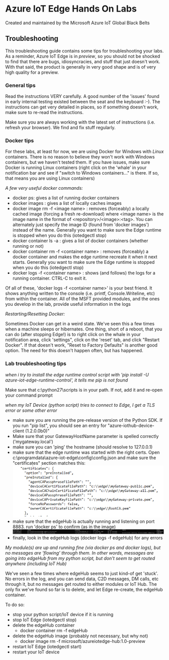 # Azure IoT Edge Hands On Labs

Created and maintained by the Microsoft Azure IoT Global Black Belts


## Troubleshooting

This troubleshooting guide contains some tips for troubleshooting your labs.  As a reminder, Azure IoT Edge is in *preview*, so you should not be shocked to find that there are bugs, idiosyncracies, and stuff that just doesn't work.  With that said, the product is generally in very good shape and is of very high quality for a preview.

### General tips

Read the instructions VERY carefully.  A good number of the 'issues' found in early internal testing existed between the seat and the keyboard :-).  The instructions can get very detailed in places, so if something doesn't work, make sure to re-read the instructions.

Make sure you are always working with the latest set of instructions (i.e. refresh your browser).  We find and fix stuff regularly.

### Docker tips

For these labs, at least for now, we are using Docker for Windows with *Linux* containers.  There is no reason to believe they won't work with Windows containers, but we haven't tested them.  If you have issues, make sure Docker is running Linux containers (right click on the 'whale' in your notification bar and see if "switch to Windows containers..." is there.  If so, that means you are using Linux containers)

_*A few very useful docker commands:*_

* docker ps:    gives a list of running docker containers
* docker images : gives a list of locally caches images
* docker image rm -f \<image name> :  removes (forceably) a locally cached image (forcing a fresh re-download) where \<image name> is the image name in the format of \<repository>/\<image>:\<tag>.  You can alternately just specify the image ID (found from 'docker images') instead of the name.  Generally you want to make sure the Edge runtime is stopped when you do this (iotedgectl stop)
* docker container ls -a : gives a list of docker containers (whether running or not) 
* docker container rm -f \<container name> :  removes (forceably) a docker container and makes the edge runtime recreate it when it next starts.  Generally you want to make sure the Edge runtime is stopped when you do this (iotedgectl stop)
* docker logs -f \<container name> : shows (and follows) the logs for a running container.  CTRL-C to exit it.

Of all of these, 'docker logs -f \<container name>' is your best friend.  It shows anything written to the console (i.e. printf, Console.Writeline, etc) from within the container.  All of the MSFT provided modules, and the ones you develop in the lab, provide useful information in the logs

_*Restarting/Resetting Docker:*_

Sometimes Docker can get in a weird state.  We've seen this a few times when a machine sleeps or hibernates.  One thing, short of a reboot, that you can do (after stopping Edge!) is to right click on the whale in your notification area, click 'settings", click on the 'reset' tab, and click "Restart Docker".  If that doesn't work, "Reset to Factory Defaults" is another good option.  The need for this doesn't happen often, but has happened.

### Lab troubleshooting tips

_*when i try to install the edge runtime control script with 'pip install -U azure-iot-edge-runtime-control', it tells me pip is not found*_

Make sure that c:\python27\scripts is in your path.  If not, add it and re-open your command prompt

_*when my IoT Device (python script) tries to connect to Edge, I get a TLS error or some other error*_

* make sure you are running the pre-release version of the Python SDK.  If you run "pip list", you should see an entry for "azure-iothub-device-client (1.2.0.0b0)" 
* Make sure that your GatewayHostName parameter is spelled correctly ('mygateway.local')
* make sure you can 'ping' the hostname  (should resolve to 127.0.0.1)
* make sure that the edge runtime was started with the right certs.  Open c:\programdata\azure-iot-edge\config\config.json and make sure the "certificates" section matches this:
![edgecerts](/images/edgecerts.png)
* make sure that the edgeHub is actually running and listening on port 8883.  run 'docker ps' to confirm (as in the image)
![edgeHubrunning](/images/edgeHubrunning.png)
* finally, look in the edgeHub logs (docker logs -f edgeHub) for any errors

_*My module(s) are up and running fine (via docker ps and docker logs), but no messages are 'flowing' through them.  In other words, messages are going into edgeHub from my python script, but don't seem to get routed anywhere (including IoT Hub)*_

We've seen a few times where edgeHub seems to just kind-of get 'stuck'.  No errors in the log, and you can send data, C2D messages, DM calls, etc through it, but no messages get routed to either modules or IoT Hub.  The only fix we've found so far is to delete, and let Edge re-create, the edgeHub container.

To do so:
* stop your python script/IoT device if it is running
* stop IoT Edge (iotedgectl stop)
* delete the edgeHub container
    * docker container rm -f edgeHub
* delete the edgeHub image (probably not necessary, but why not)
    * docker image rm -f microsoft/azureiotedge-hub:1.0-preview
* restart IoT Edge (iotedgectl start)
* restart your IoT device










